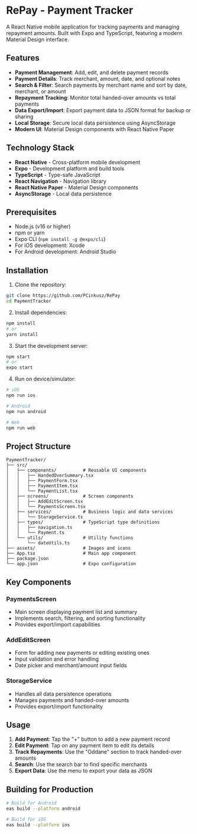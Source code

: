 # RePay - Payment Tracker

A React Native mobile application for tracking payments and managing repayment amounts. Built with Expo and TypeScript, featuring a modern Material Design interface.

## Features

- **Payment Management**: Add, edit, and delete payment records
- **Payment Details**: Track merchant, amount, date, and optional notes
- **Search & Filter**: Search payments by merchant name and sort by date, merchant, or amount
- **Repayment Tracking**: Monitor total handed-over amounts vs total payments
- **Data Export/Import**: Export payment data to JSON format for backup or sharing
- **Local Storage**: Secure local data persistence using AsyncStorage
- **Modern UI**: Material Design components with React Native Paper

## Technology Stack

- **React Native** - Cross-platform mobile development
- **Expo** - Development platform and build tools
- **TypeScript** - Type-safe JavaScript
- **React Navigation** - Navigation library
- **React Native Paper** - Material Design components
- **AsyncStorage** - Local data persistence

## Prerequisites

- Node.js (v16 or higher)
- npm or yarn
- Expo CLI (`npm install -g @expo/cli`)
- For iOS development: Xcode
- For Android development: Android Studio

## Installation

1. Clone the repository:
```bash
git clone https://github.com/PCinkusz/RePay
cd PaymentTracker
```

2. Install dependencies:
```bash
npm install
# or
yarn install
```

3. Start the development server:
```bash
npm start
# or
expo start
```

4. Run on device/simulator:
```bash
# iOS
npm run ios

# Android
npm run android

# Web
npm run web
```

## Project Structure

```
PaymentTracker/
├── src/
│   ├── components/          # Reusable UI components
│   │   ├── HandedOverSummary.tsx
│   │   ├── PaymentForm.tsx
│   │   ├── PaymentItem.tsx
│   │   └── PaymentList.tsx
│   ├── screens/             # Screen components
│   │   ├── AddEditScreen.tsx
│   │   └── PaymentsScreen.tsx
│   ├── services/            # Business logic and data services
│   │   └── StorageService.ts
│   ├── types/               # TypeScript type definitions
│   │   ├── navigation.ts
│   │   └── Payment.ts
│   └── utils/               # Utility functions
│       └── dateUtils.ts
├── assets/                  # Images and icons
├── App.tsx                  # Main app component
├── package.json
└── app.json                 # Expo configuration
```

## Key Components

### PaymentsScreen
- Main screen displaying payment list and summary
- Implements search, filtering, and sorting functionality
- Provides export/import capabilities

### AddEditScreen
- Form for adding new payments or editing existing ones
- Input validation and error handling
- Date picker and merchant/amount input fields

### StorageService
- Handles all data persistence operations
- Manages payments and handed-over amounts
- Provides export/import functionality

## Usage

1. **Add Payment**: Tap the "+" button to add a new payment record
2. **Edit Payment**: Tap on any payment item to edit its details
3. **Track Repayments**: Use the "Oddane" section to track handed-over amounts
4. **Search**: Use the search bar to find specific merchants
5. **Export Data**: Use the menu to export your data as JSON

## Building for Production

```bash
# Build for Android
eas build --platform android

# Build for iOS
eas build --platform ios
```
